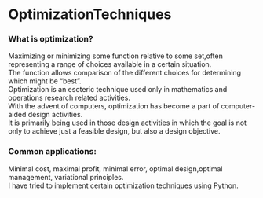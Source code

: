 # OptimizationTechniques
### What is optimization?
Maximizing or minimizing some function relative to some set,often representing a range of choices available in a certain situation.<br>
The function allows comparison of the different choices for determining which might be “best”. <br>
Optimization is an esoteric technique used only in mathematics and operations research related activities. <br>
With the advent of computers, optimization has become a part of computer-aided design activities. <br>
It is primarily being used in those design activities in which the goal is not only to achieve just a feasible design, but also a design objective.<br>
### Common applications:<br>
Minimal cost, maximal profit, minimal error, optimal design,optimal management, variational principles. <br>
I have tried to implement certain optimization techniques using Python.
